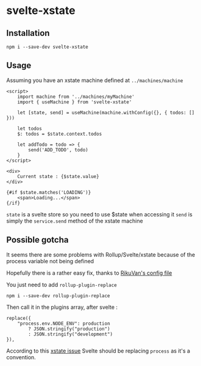 # svelte-xstate

## Installation

```
npm i --save-dev svelte-xstate
```

## Usage

Assuming you have an xstate machine defined at `../machines/machine`

```
<script>
    import machine from '../machines/myMachine'
    import { useMachine } from 'svelte-xstate'

    let [state, send] = useMachine(machine.withConfig({}, { todos: [] }))

    let todos
    $: todos = $state.context.todos

    let addTodo = todo => {
        send('ADD_TODO', todo)
    }
</script>

<div>
    Current state : {$state.value}
</div>

{#if $state.matches('LOADING')}
    <span>Loading...</span>
{/if}
```

`state` is a svelte store so you need to use \$state when accessing it
`send` is simply the `service.send` method of the xstate machine

## Possible gotcha

It seems there are some problems with Rollup/Svelte/xstate because of the process variable not being defined

Hopefully there is a rather easy fix, thanks to [RikuVan's config file](https://github.com/RikuVan/svelte3-ts-starter/blob/861ae9eb4f840edb92d50beb17d3afb1d30770a3/rollup.config.js#L56-L58)

You just need to add `rollup-plugin-replace`

```
npm i --save-dev rollup-plugin-replace
```

Then call it in the plugins array, after svelte :

```
replace({
    "process.env.NODE_ENV": production
        ? JSON.stringify("production")
        : JSON.stringify("development")
}),
```

According to this [xstate issue](https://github.com/davidkpiano/xstate/issues/443) Svelte should be replacing `process` as it's a convention.
